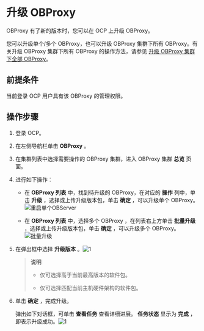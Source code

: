 # 升级 OBProxy

OBProxy 有了新的版本时，您可以在 OCP 上升级 OBProxy。

您可以升级单个/多个 OBProxy，也可以升级 OBProxy 集群下所有 OBProxy。有关升级 OBProxy 集群下所有 OBProxy 的操作方法，请参见 [升级 OBProxy 集群下全部 OBProxy](t2139103.md#topic-2139103)。

## 前提条件

当前登录 OCP 用户具有该 OBProxy 的管理权限。

## 操作步骤

1. 登录 OCP。

2. 在左侧导航栏单击 **OBProxy** 。

3. 在集群列表中选择需要操作的 OBProxy 集群，进入 OBProxy 集群 **总览** 页面。

4. 进行如下操作：

   * 在 **OBProxy 列表** 中，找到待升级的 OBProxy，在对应的 **操作** 列中，单击 **升级** ，选择或上传升级版本包，单击 **确定** ，可以升级单个 OBProxy。![重启单个OBServer](https://help-static-aliyun-doc.aliyuncs.com/assets/img/zh-CN/0136929061/p204438.png)

   * 在 **OBProxy 列表** 中，选择多个 OBProxy ，在列表右上方单击 **批量升级** ，选择或上传升级版本包，单击 **确定** ，可以升级多个 OBProxy。![批量升级](https://help-static-aliyun-doc.aliyuncs.com/assets/img/zh-CN/0136929061/p204455.png)

5. 在弹出框中选择 **升级版本** 。![1](https://help-static-aliyun-doc.aliyuncs.com/assets/img/zh-CN/3139360261/p271762.png)

   >**说明**
   >
   >* 仅可选择高于当前最高版本的软件包。
   >
   >* 仅可选择匹配当前主机硬件架构的软件包。

6. 单击 **确定** ，完成升级。

   弹出如下对话框，可单击 **查看任务** 查看详细进展。 **任务状态** 显示为 **完成** ，即表示升级成功。![1](https://help-static-aliyun-doc.aliyuncs.com/assets/img/zh-CN/6695081461/p352532.png)
